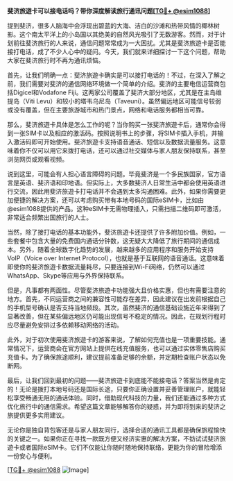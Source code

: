 **斐济旅遊卡可以接电话吗？带你深度解读旅行通讯问题[[TG💪+ @esim1088](https://t.me/s/esim1088)]**

提到斐济，很多人脑海中会浮现出碧蓝的大海、洁白的沙滩和热带风情的椰林树影。这个南太平洋上的小岛国以其绝美的自然风光吸引了无数游客。然而，对于计划前往斐济旅行的人来说，通信问题常常成为一大困扰。尤其是斐济旅遊卡是否能接打电话，成了不少人心中的疑问。今天，我们就来详细探讨一下这个问题，帮助大家在斐济旅行时不再为通讯烦恼。

首先，让我们明确一点：斐济旅遊卡确实是可以接打电话的！不过，在深入了解之前，我们需要对斐济的通信网络环境做一个简单的介绍。斐济的主要电信运营商包括Digicel和Vodafone Fiji。这两家公司覆盖了斐济大部分地区，尤其是在主岛维提岛（Viti Levu）和较小的塔韦乌尼岛（Taveuni）。虽然偏远地区可能信号较弱或没有覆盖，但在主要旅游城市和热门景点，网络和电话服务都相当可靠。

那么，斐济旅遊卡具体是怎么工作的呢？当你购买一张斐济旅遊卡后，通常你会得到一张SIM卡以及相应的激活码。按照说明书上的步骤，将SIM卡插入手机，并输入激活码即可开始使用。斐济旅遊卡支持语音通话、短信以及数据流量服务。这意味着你不仅可以用它来拨打电话，还可以通过社交媒体与家人朋友保持联系，甚至浏览网页或观看视频。

说到这里，可能会有人担心语言障碍的问题。毕竟斐济是一个多民族国家，官方语言是英语、斐济语和印地语。但实际上，大多数斐济人日常生活中都会使用英语进行交流，因此用斐济旅遊卡打电话并不会遇到太多沟通困难。此外，如果你需要更加便捷的解决方案，还可以考虑购买带有本地号码的国际eSIM卡，比如由@esim1088提供的产品。这种eSIM卡无需物理插入，只需扫描二维码即可激活，非常适合频繁出国旅行的人士。

当然，除了接打电话的基本功能外，斐济旅遊卡还提供了许多附加价值。例如，一些套餐中包含大量的免费国内通话分钟数，这无疑大大降低了旅行期间的通信成本。另外，随着全球数字化趋势的发展，越来越多的应用程序和服务开始支持VoIP（Voice over Internet Protocol），也就是基于互联网的语音通话。这意味着即使你的斐济旅遊卡数据流量耗尽，只要连接到Wi-Fi网络，仍然可以通过WhatsApp、Skype等应用与外界保持联系。

但是，凡事都有两面性。尽管斐济旅遊卡功能强大且价格实惠，但也有需要注意的地方。首先，不同运营商之间的兼容性可能存在差异，因此建议在出发前根据自己的手机型号确认是否支持当地频段。其次，虽然斐济的通信基础设施近年来得到了显著改善，但在某些偏远地区仍可能出现信号不稳定的情况。因此，在规划行程时应尽量避免安排过多依赖移动网络的活动。

此外，对于初次使用斐济旅遊卡的游客来说，了解如何充值也是一项重要技能。通常情况下，运营商会在官方网站上提供在线充值服务，也可以通过实体零售店购买充值卡。为了确保旅途顺利，建议提前准备足够的余额，并定期检查账户状态以免断网。

最后，让我们回到最初的问题——斐济旅遊卡到底能不能接电话？答案当然是肯定的！无论是拨打本地号码还是国际长途，只要你正确设置并妥善管理账户，就能轻松享受畅通无阻的通话体验。同时，借助现代科技的力量，我们还能通过多种方式优化旅行中的通信需求。希望这篇文章能够解答你的疑惑，并为即将到来的斐济之旅提供更多实用建议。

无论你是独自背包客还是与家人朋友同行，选择合适的通讯工具都是确保旅程愉快的关键之一。如果你正在寻找一款既方便又经济实惠的解决方案，不妨试试斐济旅遊卡或者国际eSIM卡。它们不仅能让你随时随地保持联络，更能为你的冒险增添一份安心与便利。

[[TG💪+ @esim1088](https://t.me/s/esim1088) ![Image](https://i.postimg.cc/4NQfJmqS/Snipaste-2025-05-13-00-14-12.png)]